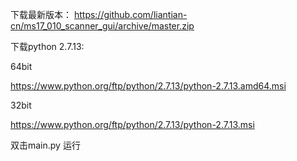 下载最新版本：
https://github.com/liantian-cn/ms17_010_scanner_gui/archive/master.zip

下载python 2.7.13:

64bit

https://www.python.org/ftp/python/2.7.13/python-2.7.13.amd64.msi

32bit

https://www.python.org/ftp/python/2.7.13/python-2.7.13.msi

双击main.py 运行


